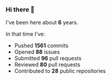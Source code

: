### Hi there 👋

I've been here about **6** years.

In that time I've:

- Pushed **1561** commits
- Opened **88** issues
- Submitted **96** pull requests
- Reviewed **80** pull requests
- Contributed to **28** public repositories

<!-- ![My scrobbles](https://lastfm-recently-played.vercel.app/api?user=dotdub) -->
